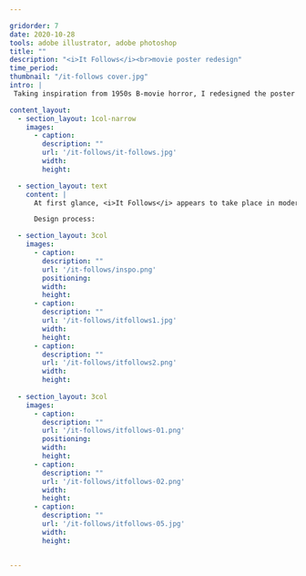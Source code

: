 ```yaml
---

gridorder: 7
date: 2020-10-28
tools: adobe illustrator, adobe photoshop
title: ""
description: "<i>It Follows</i><br>movie poster redesign"
time_period:
thumbnail: "/it-follows cover.jpg"
intro: |
 Taking inspiration from 1950s B-movie horror, I redesigned the poster for the film <i>It Follows</i> (2014).

content_layout:
  - section_layout: 1col-narrow
    images:
      - caption:
        description: ""
        url: '/it-follows/it-follows.jpg'
        width:
        height:

  - section_layout: text
    content: |
      At first glance, <i>It Follows</i> appears to take place in modern day. However, minor details scattered throughout the movie make the setting more ambiguous. Characters exclusively watch the aforementioned 1950s b-movies on TV, yet they also have access to technology that doesn't yet exist in the real world. The redesigned poster is meant to reflect this collapsing of time periods that occurs within the movie.

      Design process:

  - section_layout: 3col
    images:
      - caption:
        description: ""
        url: '/it-follows/inspo.png'
        positioning: 
        width:
        height:
      - caption:
        description: ""
        url: '/it-follows/itfollows1.jpg'
        width:
        height:
      - caption:
        description: ""
        url: '/it-follows/itfollows2.png'
        width:
        height:
 
  - section_layout: 3col
    images:
      - caption:
        description: ""
        url: '/it-follows/itfollows-01.png'
        positioning: 
        width:
        height:
      - caption:
        description: ""
        url: '/it-follows/itfollows-02.png'
        width:
        height:
      - caption:
        description: ""
        url: '/it-follows/itfollows-05.jpg'
        width:
        height:


---
```

